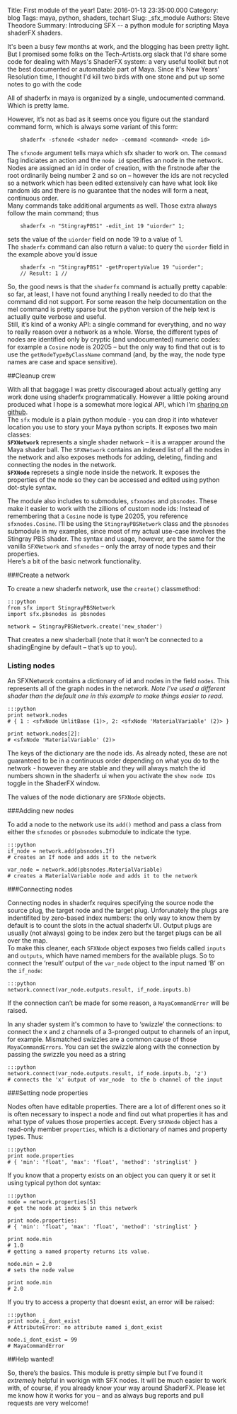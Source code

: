 Title: First module of the year!
Date: 2016-01-13 23:35:00.000
Category: blog
Tags: maya, python, shaders, techart
Slug: _sfx_module
Authors: Steve Theodore
Summary: Introducing SFX -- a python module for scripting Maya shaderFX shaders.

It's been a busy few months at work, and the blogging has been pretty light. But I promised some folks on the Tech-Artists.org slack that I'd share some code for dealing with Mays's ShaderFX system: a very useful toolkit but not the best documented or automatable part of Maya. Since it's New Years' Resolution time, I thought I'd kill two birds with one stone and put up some notes to go with the code  

All of shaderfx in maya is organized by a single, undocumented command. Which is pretty lame.   

However, it’s not as bad as it seems once you figure out the standard command form, which is always some variant of this form:  

        shaderfx -sfxnode <shader node> -command <command> <node id>  
    

The `sfxnode` argument tells maya which sfx shader to work on. The `command` flag indiciates an action and the `node id` specifies an node in the network. Nodes are assigned an id in order of creation, with the firstnode after the root ordinarily being number 2 and so on – however the ids are not recycled so a network which has been edited extensively can have what look like random ids and there is no guarantee that the nodes will form a neat, continuous order.   
Many commands take additional arguments as well. Those extra always follow the main command; thus   

    
        shaderfx -n "StingrayPBS1" -edit_int 19 "uiorder" 1;  
    

sets the value of the `uiorder` field on node 19 to a value of 1.   
The `shaderfx` command can also return a value: to query the `uiorder` field in the example above you’d issue   
  
    
    
        shaderfx -n "StingrayPBS1" -getPropertyValue 19 "uiorder";  
        // Result: 1 //   
    

  
So, the good news is that the `shaderfx` command is actually pretty capable: so far, at least, I have not found anything I really needed to do that the command did not support. For some reason the help documentation on the mel command is pretty sparse but the python version of the help text is actually quite verbose and useful.  
Still, it’s kind of a wonky API: a single command for everything, and no way to really reason over a network as a whole. Worse, the different types of nodes are identified only by cryptic (and undocumented) numeric codes: for example a `Cosine` node is 20205 – but the only way to find that out is to use the `getNodeTypeByClassName` command (and, by the way, the node type names are case and space sensitive).  


##Cleanup crew

With all that baggage I was pretty discouraged about actually getting any work done using shaderfx programmatically. However a little poking around produced what I hope is a somewhat more logical API, which I’m [sharing on github](https://github.com/theodox/sfx).  
The `sfx` module is a plain python module - you can drop it into whatever location you use to story your Maya python scripts. It exposes two main classes:  
**`SFXNetwork`** represents a single shader network – it is a wrapper around the Maya shader ball. The `SFXNetwork` contains an indexed list of all the nodes in the network and also exposes methods for adding, deleting, finding and connecting the nodes in the network.  
**`SFXNode`** represets a single node inside the network. It exposes the properties of the node so they can be accessed and edited using python dot-style syntax. 

The module also includes to submodules, `sfxnodes` and `pbsnodes`. These make it easier to work with the zillions of custom node ids: Instead of remembering that a `Cosine` node is type 20205, you reference `sfxnodes.Cosine`. I’ll be using the `StingrayPBSNetwork` class and the `pbsnodes` submodule in my examples, since most of my actual use-case involves the Stingray PBS shader. The syntax and usage, however, are the same for the vanilla `SFXNetwork` and `sfxnodes` – only the array of node types and their properties.  
Here’s a bit of the basic network functionality.   


###Create a network

To create a new shaderfx network, use the `create()` classmethod:  
    
    :::python  
    from sfx import StingrayPBSNetwork  
    import sfx.pbsnodes as pbsnodes  
      
    network = StingrayPBSNetwork.create('new_shader')  
    

That creates a new shaderball (note that it won’t be connected to a shadingEngine by default – that’s up to you).  


### Listing nodes

An SFXNetwork contains a dictionary of id and nodes in the field `nodes`. This represents all of the graph nodes in the network. _Note I’ve used a different shader than the default one in this example to make things easier to read._  
    
    :::python
    print network.nodes  
    # { 1 : <sfxNode UnlitBase (1)>, 2: <sfxNode 'MaterialVariable' (2)> }  
      
    print network.nodes[2]:  
    # <sfxNode 'MaterialVariable' (2)>  
    

The keys of the dictionary are the node ids. As already noted, these are not guaranteed to be in a continuous order depending on what you do to the network - however they are stable and they will always match the id numbers shown in the shaderfx ui when you activate the `show node IDs` toggle in the ShaderFX window.  

The values of the node dictionary are `SFXNode` objects.  


###Adding new nodes

To add a node to the network use its `add()` method and pass a class from either the `sfxnodes` or `pbsnodes` submodule to indicate the type.   

    
    :::python
    if_node = network.add(pbsnodes.If)  
    # creates an If node and adds it to the network  
      
    var_node = network.add(pbsnodes.MaterialVariable)  
    # creates a MaterialVariable node and adds it to the network  
    

###Connecting nodes

Connecting nodes in shaderfx requires specifying the source node the source plug, the target node and the target plug. Unforunately the plugs are indentifited by zero-based index numbers: the only way to know them by default is to count the slots in the actual shaderfx UI. Output plugs are usually (not always) going to be index zero but the target plugs can be all over the map.  
To make this cleaner, each `SFXNode` object exposes two fields called `inputs` and `outputs`, which have named members for the available plugs. So to connect the ‘result’ output of the `var_node` object to the input named ‘B’ on the `if_node`:  

    
    :::python
    network.connect(var_node.outputs.result, if_node.inputs.b)  
    

If the connection can’t be made for some reason, a `MayaCommandError` will be raised.  

In any shader system it's common to have to ‘swizzle’ the connections: to connect the x and z channels of a 3-pronged output to channels of an input, for example. Mismatched swizzles are a common cause of those `MayaCommandErrors`. You can set the swizzle along with the connection by passing the swizzle you need as a string  

    
    :::python
    network.connect(var_node.outputs.result, if_node.inputs.b, 'z')  
    # connects the 'x' output of var_node  to the b channel of the input  
    

###Setting node properties

Nodes often have editable properties. There are a lot of different ones so it is often necessary to inspect a node and find out what properties it has and what type of values those properties accept. Every `SFXNode` object has a read-only member `properties`, which is a dictionary of names and property types. Thus:


    :::python
    print node.properties  
    # { 'min': 'float', 'max': 'float', 'method': 'stringlist' }  

If you know that a property exists on an object you can query it or set it using typical python dot syntax:  

    
    
    :::python
    node = network.properties[5]   
    # get the node at index 5 in this network  
      
    print node.properties:  
    # { 'min': 'float', 'max': 'float', 'method': 'stringlist' }  
      
    print node.min  
    # 1.0  
    # getting a named property returns its value.  
      
    node.min = 2.0  
    # sets the node value  
      
    print node.min  
    # 2.0  
    

If you try to access a property that doesnt exist, an error will be raised:  

    :::python    
    print node.i_dont_exist  
    # AttributeError: no attribute named i_dont_exist  
      
    node.i_dont_exist = 99  
    # MayaCommandError  
    

##Help wanted!

So, there’s the basics. This module is pretty simple but I’ve found it _extremely_ helpful in workign with SFX nodes. It will be much easier to work with, of course, if you already know your way around ShaderFX. Please let me know how it works for you – and as always bug reports and pull requests are very welcome! 

